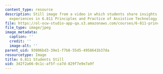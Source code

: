 ```yaml
---
content_type: resource
description: Still image from a video in which students share insights about their
  experiences in 6.811 Principles and Practice of Assistive Technology.
file: https://ol-ocw-studio-app-qa.s3.amazonaws.com/courses/6-811-principles-and-practice-of-assistive-technology-fall-2014/3d2f2a660c1caf5fca7d829f7e9e7a9f_6-811_students-still.jpg
file_type: image/jpeg
image_metadata:
  caption: ''
  credit: ''
  image-alt: ''
parent_uid: 93006bd3-39e1-f7b8-55d5-4958641b37da
resourcetype: Image
title: 6.811 Students Still
uid: 3d2f2a66-0c1c-af5f-ca7d-829f7e9e7a9f
---
```

